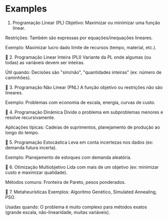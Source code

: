# Examples

1. Programação Linear (PL)
Objetivo: Maximizar ou minimizar uma função linear.

Restrições: Também são expressas por equações/inequações lineares.

Exemplo: Maximizar lucro dado limite de recursos (tempo, material, etc.).

🔹 2. Programação Linear Inteira (PLI)
Variante da PL onde algumas (ou todas) as variáveis devem ser inteiras.

Útil quando: Decisões são "sim/não", "quantidades inteiras" (ex: número de caminhões).

🔹 3. Programação Não Linear (PNL)
A função objetivo ou restrições não são lineares.

Exemplo: Problemas com economia de escala, energia, curvas de custo.

🔹 4. Programação Dinâmica
Divide o problema em subproblemas menores e resolve recursivamente.

Aplicações típicas: Cadeias de suprimentos, planejamento de produção ao longo do tempo.

🔹 5. Programação Estocástica
Leva em conta incertezas nos dados (ex: demanda futura incerta).

Exemplo: Planejamento de estoques com demanda aleatória.

🔹 6. Otimização Multiobjetivo
Lida com mais de um objetivo (ex: minimizar custo e maximizar qualidade).

Métodos comuns: Fronteira de Pareto, pesos ponderados.

🔹 7. Metaheurísticas
Exemplos: Algoritmo Genético, Simulated Annealing, PSO.

Usadas quando: O problema é muito complexo para métodos exatos (grande escala, não-linearidade, muitas variáveis).


